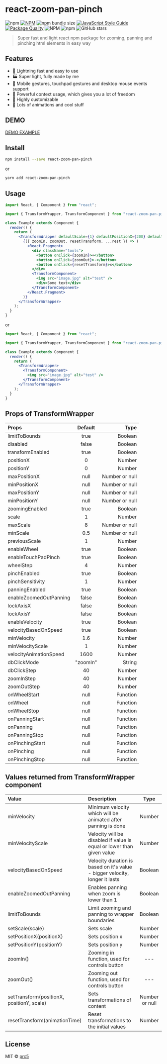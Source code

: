 # react-zoom-pan-pinch

![npm](https://img.shields.io/npm/v/react-zoom-pan-pinch) [![NPM](https://img.shields.io/npm/v/react-zoom-pan-pinch.svg)](https://www.npmjs.com/package/react-zoom-pan-pinch) ![npm bundle size](https://img.shields.io/bundlephobia/minzip/react-zoom-pan-pinch) [![JavaScript Style Guide](https://img.shields.io/badge/code_style-standard-brightgreen.svg)](https://standardjs.com) [![Package Quality](https://npm.packagequality.com/shield/react-zoom-pan-pinch.svg)](https://packagequality.com/#?package=react-zoom-pan-pinch) ![NPM](https://img.shields.io/npm/l/react-zoom-pan-pinch) ![npm](https://img.shields.io/npm/dm/react-zoom-pan-pinch) ![GitHub stars](https://img.shields.io/github/stars/prc5/react-zoom-pan-pinch?style=social)

> Super fast and light react npm package for zooming, panning and pinching html elements in easy way

## Features

- :rocket: Lightning fast and easy to use
- :factory: Super light, fully made by me
- :gem: Mobile gestures, touchpad gestures and desktop mouse events support
- :gift: Powerful context usage, which gives you a lot of freedom
- :wrench: Highly customizable
- :crown: Lots of animations and cool stuff

## DEMO

[DEMO EXAMPLE](https://prc5.github.io/react-zoom-pan-pinch/)

## Install

```bash
npm install --save react-zoom-pan-pinch
```

or

```bash
yarn add react-zoom-pan-pinch
```

## Usage

```jsx
import React, { Component } from "react";

import { TransformWrapper, TransformComponent } from "react-zoom-pan-pinch";

class Example extends Component {
  render() {
    return (
      <TransformWrapper defaultScale={1} defaultPositionX={200} defaultPositionY={100}>
        {({ zoomIn, zoomOut, resetTransform, ...rest }) => (
          <React.Fragment>
            <div className="tools">
              <button onClick={zoomIn}>+</button>
              <button onClick={zoomOut}>-</button>
              <button onClick={resetTransform}>x</button>
            </div>
            <TransformComponent>
              <img src="image.jpg" alt="test" />
              <div>Some text</div>
            </TransformComponent>
          </React.Fragment>
        )}
      </TransformWrapper>
    );
  }
}
```

or

```jsx
import React, { Component } from "react";

import { TransformWrapper, TransformComponent } from "react-zoom-pan-pinch";

class Example extends Component {
  render() {
    return (
      <TransformWrapper>
        <TransformComponent>
          <img src="image.jpg" alt="test" />
        </TransformComponent>
      </TransformWrapper>
    );
  }
}
```

## Props of TransformWrapper

| Props                  | Default  |           Type |
| :--------------------- | :------: | -------------: |
| limitToBounds          |   true   |        Boolean |
| disabled               |  false   |        Boolean |
| transformEnabled       |   true   |        Boolean |
| positionX              |    0     |         Number |
| positionY              |    0     |         Number |
| maxPositionX           |   null   | Number or null |
| minPositionX           |   null   | Number or null |
| maxPositionY           |   null   | Number or null |
| minPositionY           |   null   | Number or null |
| zoomingEnabled         |   true   |        Boolean |
| scale                  |    1     |         Number |
| maxScale               |    8     | Number or null |
| minScale               |   0.5    | Number or null |
| previousScale          |    1     |         Number |
| enableWheel            |   true   |        Boolean |
| enableTouchPadPinch    |   true   |        Boolean |
| wheelStep              |    4     |         Number |
| pinchEnabled           |   true   |        Boolean |
| pinchSensitivity       |    1     |         Number |
| panningEnabled         |   true   |        Boolean |
| enableZoomedOutPanning |  false   |        Boolean |
| lockAxisX              |  false   |        Boolean |
| lockAxisY              |  false   |        Boolean |
| enableVelocity         |   true   |        Boolean |
| velocityBasedOnSpeed   |   true   |        Boolean |
| minVelocity            |   1.6    |         Number |
| minVelocityScale       |    1     |         Number |
| velocityAnimationSpeed |   1600   |         Number |
| dbClickMode            | "zoomIn" |         String |
| dbClickStep            |    40    |         Number |
| zoomInStep             |    40    |         Number |
| zoomOutStep            |    40    |         Number |
| onWheelStart           |   null   |       Function |
| onWheel                |   null   |       Function |
| onWheelStop            |   null   |       Function |
| onPanningStart         |   null   |       Function |
| onPanning              |   null   |       Function |
| onPanningStop          |   null   |       Function |
| onPinchingStart        |   null   |       Function |
| onPinching             |   null   |       Function |
| onPinchingStop         |   null   |       Function |

## Values returned from TransformWrapper component

| Value                                     | Description                                                                 |      Type      |
| :---------------------------------------- | :-------------------------------------------------------------------------- | :------------: |
| minVelocity                               | Minimum velocity which will be animated after panning is done               |     Number     |
| minVelocityScale                          | Velocity will be disabled if value is equal or lower than given value       |     Number     |
| velocityBasedOnSpeed                      | Velocity duration is based on it's value - bigger velocity, longer it lasts |    Boolean     |
| enableZoomedOutPanning                    | Enables panning when zoom is lower than 1                                   |    Boolean     |
| limitToBounds                             | Limit zooming and panning to wrapper boundaries                             |    Boolean     |
| setScale(scale)                           | Sets scale                                                                  |     Number     |
| setPositionX(positionX)                   | Sets position x                                                             |     Number     |
| setPositionY(positionY)                   | Sets position y                                                             |     Number     |
| zoomIn()                                  | Zooming in function, used for controls button                               |      ---       |
| zoomOut()                                 | Zooming out function, used for controls button                              |      ---       |
| setTransform(positionX, positionY, scale) | Sets transformations of content                                             | Number or null |
| resetTransform(animationTime)             | Reset transformations to the initial values                                 |     Number     |

## License

MIT © [prc5](https://github.com/prc5)
